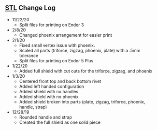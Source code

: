 ## [STL](STL) Change Log
- 11/22/20
  - Split files for printing on Ender 3
- 2/8/20
  - Changed phoenix arrangement for easier print
- 2/1/20
  - Fixed small vertex issue with phoenix.
  - Scaled all parts (triforce, zigzag, phoenix, plate) with a .5mm tolerance
  - Split files for printing on Ender 5 Plus
- 1/22/20
  - Added full shield with cut outs for the triforce, zigzag, and phoenix
- 1/3/20
  - Centered front top and back bottom rivet
  - Added left handed configuration
  - Added shield with no handles
  - Added shield with no phoenix
  - Added shield broken into parts (plate, zigzag, triforce, phoenix, handle, strap)
- 12/28/19
  - Rounded handle and strap
  - Created the full shield as one solid piece
